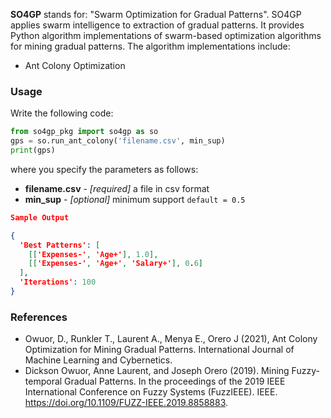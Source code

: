 
**SO4GP** stands for: "Swarm Optimization for Gradual Patterns". SO4GP applies swarm intelligence to extraction of gradual patterns. It provides Python algorithm implementations of swarm-based optimization algorithms for mining gradual patterns. The algorithm implementations include:

* Ant Colony Optimization
<!--- * Genetic Algorithm
* Particle Swarm Optimization
* Wasp Swarm Optimization
* Pure Random Search
* Pure Local Search --->

### Usage
Write the following code:

```python
from so4gp_pkg import so4gp as so
gps = so.run_ant_colony('filename.csv', min_sup)
print(gps)
```

where you specify the parameters as follows:

* **filename.csv** - *[required]* a file in csv format
* **min_sup** - *[optional]* minimum support ```default = 0.5```


```json
Sample Output

{
  'Best Patterns': [
    [['Expenses-', 'Age+'], 1.0], 
    [['Expenses-', 'Age+', 'Salary+'], 0.6]
  ], 
  'Iterations': 100
}
```

### References
* Owuor, D., Runkler T., Laurent A., Menya E., Orero J (2021), Ant Colony Optimization for Mining Gradual Patterns. International Journal of Machine Learning and Cybernetics.
* Dickson Owuor, Anne Laurent, and Joseph Orero (2019). Mining Fuzzy-temporal Gradual Patterns. In the proceedings of the 2019 IEEE International Conference on Fuzzy Systems (FuzzIEEE). IEEE. https://doi.org/10.1109/FUZZ-IEEE.2019.8858883.
